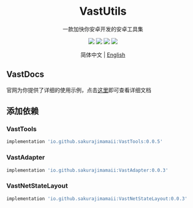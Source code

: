 <h1 align="center">VastUtils</h1>

<p align="center">一款加快你安卓开发的安卓工具集</p>

<p align="center">
<img src="https://img.shields.io/badge/compile%20sdk%20version-31-blue"/>
<img src="https://img.shields.io/badge/min%20sdk%20version-23-yellowgreen"/>
<img src="https://img.shields.io/badge/target%20sdk%20version-31-orange"/>
<img src="https://img.shields.io/badge/jdk%20version-11-%2300b894"/>
</p>

<p align="center">简体中文 | <a href="https://github.com/SakurajimaMaii/ToolsForAndroid/blob/master/README.md">English</a></p>

## VastDocs

官网为你提供了详细的使用示例，点击[这里](https://sakurajimamaii.github.io/VastDocs/)即可查看详细文档

## 添加依赖

### VastTools

```groovy
implementation 'io.github.sakurajimamaii:VastTools:0.0.5'
```

### VastAdapter

```groovy
implementation 'io.github.sakurajimamaii:VastAdapter:0.0.3'
```

### VastNetStateLayout

```groovy
implementation 'io.github.sakurajimamaii:VastNetStateLayout:0.0.3'
```